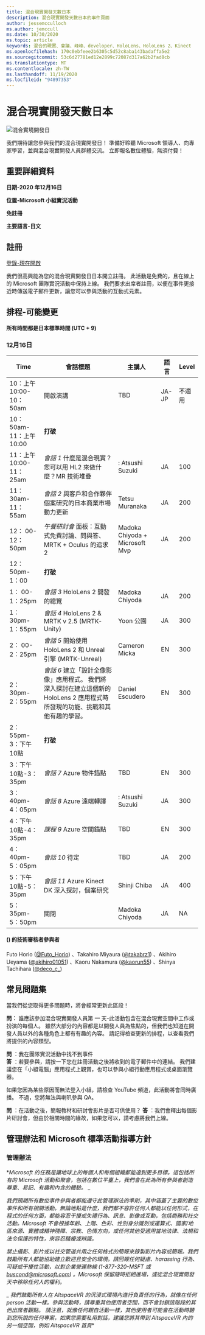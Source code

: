 ```yaml
---
title: 混合現實開發天數日本
description: 混合現實開發天數日本的事件頁面
author: jessemcculloch
ms.author: jemccull
ms.date: 10/30/2020
ms.topic: article
keywords: 混合的現實、會議、峰峰、developer、HoloLens、HoloLens 2、Kinect
ms.openlocfilehash: 170c0ebfeee2b6305c5d52c8aba143badaffa5e2
ms.sourcegitcommit: 53c6d27781ed12e2899c72087d317a62b2fad8cb
ms.translationtype: MT
ms.contentlocale: zh-TW
ms.lasthandoff: 11/19/2020
ms.locfileid: "94897353"
---
```

# <a name="mixed-reality-dev-days-japan"></a>混合現實開發天數日本

![混合實境開發日](images/MRDD/MRDevDaysJapanBanner.png)

我們期待讓您參與我們的混合現實開發日！ 準備好聆聽 Microsoft 領導人、向專家學習，並與混合現實開發人員群體交流。 立即報名數位體驗，無須付費！

## <a name="important-details"></a>重要詳細資料

**日期-2020 年12月16日**

**位置-Microsoft 小組實況活動**

**免註冊**

**主要語言-日文**

## <a name="registration"></a>註冊

[登錄-現在開啟](https://mixedrealityprod.microsoftcrmportals.com/event/sessions?id=MR_Dev_Days_Japan864059683)

我們很高興能為您的混合現實開發日日本開立註冊。  此活動是免費的，且在線上的 Microsoft 團隊實況活動中保持上線。  我們要求出席者註冊，以便在事件更接近時傳送電子郵件更新，讓您可以參與活動的互動式元素。

## <a name="schedule---subject-to-change"></a>排程-可能變更

**所有時間都是日本標準時間 (UTC + 9)** 



### <a name="december-16th"></a>12月16日
|**Time**|**會話標題**|**主講人**|**語言**|**Level**|
|---------|---------|---------|---------|---------|
|10：上午 10:00-10：50am|開啟演講|TBD|JA-JP|不適用|
|10： 50am-11：上午10:00|**打破**||||
|11：上午 10:00-11：25am|*會話 1* 什麼是混合現實？您可以用 HL2 來做什麼？MR 技術堆疊|: Atsushi Suzuki|JA|100|
|11： 30am-11：55am|*會話 2* 與客戶和合作夥伴個案研究的日本商業市場動力更新|Tetsu Muranaka|JA|200|
|12： 00-12：50pm|*午餐研討會* 面板：互動式免費討論、問與答、MRTK + Oculus 的追求2|Madoka Chiyoda + Microsoft Mvp|JA|200|
|12： 50pm-1：00|**打破**||||
|1： 00-1：25pm|*會話 3* HoloLens 2 開發的總覽|Madoka Chiyoda|JA|200|
|1： 30pm-1：55pm|*會話 4* HoloLens 2 & MRTK v 2.5 (MRTK-Unity) |Yoon 公園|JA|300|
|2： 00-2：25pm|*會話 5* 開始使用 HoloLens 2 和 Unreal 引擎 (MRTK-Unreal) |Cameron Micka|EN|300|
|2： 30pm-2：55pm|*會話 6* 建立「設計全像影像」應用程式。 我們將深入探討在建立這個新的 HoloLens 2 應用程式時所發現的功能、挑戰和其他有趣的學習。|Daniel Escudero|EN|300|
|2： 55pm-3：下午10點|**打破**||||
|3：下午10點-3：35pm|*會話 7* Azure 物件錨點|TBD|EN|300|
|3： 40pm-4：05pm|*會話 8* Azure 遠端轉譯|: Atsushi Suzuki|JA|300|
|4：下午10點-4：35pm|*課程 9* Azure 空間錨點|TBD|EN|300|
|4： 40pm-5：05pm|*會話 10* 待定|TBD|JA|200|
|5：下午10點-5：35pm|*會話 11* Azure Kinect DK 深入探討，個案研究|Shinji Chiba|JA|400|
|5： 35pm-5：50pm|關閉|Madoka Chiyoda|JA|NA|

#### <a name="contributors-technical-reviewers-for-the-subtitles"></a> () 的技術審核者參與者

Futo Horio ([@Futo_Horio](https://twitter.com/Futo_Horio)) 、Takahiro Miyaura ([@takabrz1](https://twitter.com/takabrz1)) 、Akihiro Ueyama ([@akihiro01051](https://twitter.com/akihiro01051)) 、Kaoru Nakamura ([@kaorun55](https://twitter.com/kaorun55)) 、Shinya Tachihara ([@deco_c_](https://twitter.com/deco_c_)) 

## <a name="frequently-asked-questions"></a>常見問題集
當我們從您取得更多問題時，將會經常更新此區段！

**問：** 誰應該參加混合現實開發人員第 **一** 天-此活動包含在混合現實空間中工作或扮演的每個人。 雖然大部分的內容都是以開發人員為焦點的，但我們也知道在開發人員以外的各種角色上都有有趣的內容。 請記得檢查更新的排程，以查看我們將提供的內容類型。  
  
**問** ：我在團隊實況活動中找不到事件  
**答** ：若要參與，請按一下您在註冊活動之後將收到的電子郵件中的連結。 我們建議您在「小組電腦」應用程式上觀賞，也可以參與小組行動應用程式或桌面瀏覽器。

如果您因為某些原因而無法登入小組，請檢查 YouTube 頻道，此活動將會同時廣播。 不過，您將無法與喇叭參與 QA。

  
**問** ：在活動之後，簡報教材和研討會影片是否可供使用？ 
**答** ：我們會釋出每個影片研討會，但由於相關時間的緣故，如果您可以，請考慮將我們上線。

<!--  
**Q** -  
**A** -  
  
**Q** -  
**A** -  
  
**Q** -  
**A** -  
-->

## <a name="code-of-conduct-and-microsoft-standard-event-guidelines"></a>管理辦法和 Microsoft 標準活動指導方針

### <a name="code-of-conduct"></a>管理辦法 

**_Microsoft 的任務是讓地球上的每個人和每個組織都能達到更多目標。這包括所有的 Microsoft 活動和聚會，包括在數位平臺上，我們會在此為所有參與者創造尊重、易記、有趣和內含的體驗。_* _  

_*_我們預期所有數位事件參與者都能遵守此管理辦法的準則，其中涵蓋了主要的數位事件和所有相關活動。無論地點是什麼，我們都不容許任何人都能以任何形式，在程式的任何方面，都能容忍干擾或失禮行為、訊息、影像或互動，包括商務和社交活動。Microsoft 不會根據年齡、上階、色彩、性別身分識別或運算式、國家/地區來源、實體或精神殘障、宗教、色情方向，或任何其他受適用當地法律、法規和法令保護的特性，來容忍騷擾或辨識。_*_  

_*_禁止攝影、影片或以社交管道共用之任何格式的簡報來錄製影片內容或簡報。我們鼓勵所有人都能協助建立歡迎且安全的環境。請回報任何疑慮、harassing 行為、可疑或干擾性活動，以對企業營運熱線 (1-877-320-MSFT 或 [buscond@microsoft.com](mailto:buscond@microsoft.com)) 。Microsoft 保留隨時拒絕進場，或從混合現實開發天中移除任何人的權利。_*_  

_ *_我們鼓勵所有人在 AltspaceVR 的沉浸式環境內進行負責任的行為，就像在任何 person 活動一樣。參與活動時，請尊重其他使用者空間，而不會封鎖該階段的其他出席者觀點。 請注意，就像任何親自活動一樣，其他使用者可能會在活動時聽到您所說的任何專案，如果您需要私用對話，建議您將其帶到 AltspaceVR 內的另一個空間，例如 AltspaceVR 首頁_**



